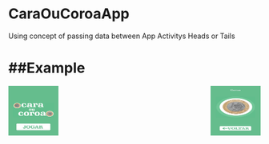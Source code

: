# CaraOuCoroaApp
Using concept of passing data between App Activitys Heads or Tails

##Example
=======
<img align="left" width="100" height="100" src="https://github.com/AlanAndCode/CaraOuCoroaApp/blob/main/app/src/main/res/drawable/extoplay.jpg">
<img align="right" width="100" height="100" src="https://github.com/AlanAndCode/CaraOuCoroaApp/blob/main/app/src/main/res/drawable/explay.jpg">




